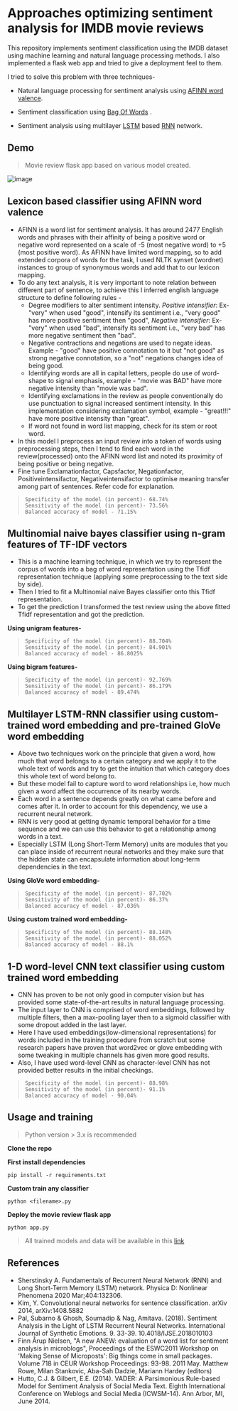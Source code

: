 # Approaches optimizing sentiment analysis for IMDB movie reviews

This repository implements sentiment classification using the IMDB dataset using machine learning and natural language processing methods. I also implemented a flask web app and tried to give a deployment feel to them.

I tried to solve this problem with three techniques-
- Natural language processing for sentiment analysis using [AFINN word valence](http://www2.imm.dtu.dk/pubdb/views/publication_details.php?id=6010). 

- Sentiment classification using [Bag Of Words](https://en.wikipedia.org/wiki/Bag-of-words_model) .

- Sentiment analysis using multilayer [LSTM](https://en.wikipedia.org/wiki/Long_short-term_memory) based [RNN](https://en.wikipedia.org/wiki/Recurrent_neural_network) network.
## Demo 
> Movie review flask app based on various model created.

![image](https://drive.google.com/uc?export=view&id=1jEGDukR-olW28IcQzrxhjm5lnQFH_Igd)

## Lexicon based classifier using AFINN word valence

- AFINN is a word list for sentiment analysis. It has around 2477 English words and phrases with their affinity of being a positive word or negative word represented on a scale of -5 (most negative word) to +5 (most positive word). As AFINN have limited word mapping, so to add extended corpora of words for the task, I used NLTK synset (wordnet) instances to group of synonymous words and add that to our lexicon mapping.
- To do any text analysis, it is very important to note relation between different part of sentence, to achieve this I inferred english language structure to define following rules -
  - Degree modifiers to alter sentiment intensity. *Positive intensifier*: Ex- "very" when used "good", intensify its sentiment i.e., "very good" has more positive sentiment then "good", *Negative intensifier*: Ex- "very" when used "bad", intensify its sentiment i.e., "very bad" has more negative sentiment then "bad".
  - Negative contractions and negations are used to negate ideas. Example - "good" have positive connotation to it but "not good" as strong negative connotation, so a "not" negations changes idea of being good.
  - Identifying words are all in capital letters, people do use of word-shape to signal emphasis, example - "movie was BAD" have more negative intensity than "movie was bad".
  - Identifying exclamations in the review as people conventionally do use punctuation to signal increased sentiment intensity. In this implementation considering exclamation symbol, example - "great!!!" have more positive intensity than "great".
  - If word not found in word list mapping, check for its stem or root word.
- In this model I preprocess an input review into a token of words using preprocessing steps, then I tend to find each word in the review(processed) onto the AFINN word list and noted its proximity of being positive or being negative.
- Fine tune Exclamationfactor, Capsfactor, Negationfactor, Positiveintensifactor, Negativeintensifactor to optimise meaning transfer among part of sentences. Refer code for explanation. 

> ``` 
> Specificity of the model (in percent)- 68.74%
> Sensitivity of the model (in percent)- 73.56%
> Balanced accuracy of model - 71.15%
> ```

## Multinomial naive bayes classifier using n-gram features of TF-IDF vectors

- This is a machine learning technique, in which we try to represent the corpus of words into a bag of word representation using the Tfidf representation technique (applying some preprocessing to the text side by side). 
- Then I tried to fit a Multinomial naive Bayes classifier onto this Tfidf representation.
- To get the prediction I transformed the test review using the above fitted Tfidf representation and got the prediction.

**Using unigram features-**
> ``` 
> Specificity of the model (in percent)- 88.704%
> Sensitivity of the model (in percent)- 84.901%
> Balanced accuracy of model - 86.8025%
> ```

**Using bigram features-**
> ``` 
> Specificity of the model (in percent)- 92.769%
> Sensitivity of the model (in percent)- 86.179%
> Balanced accuracy of model - 89.474%
> ```

## Multilayer LSTM-RNN classifier using custom-trained word embedding and pre-trained GloVe word embedding

- Above two techniques work on the principle that given a word, how much that word belongs to a certain category and we apply it to the whole text of words and try to get the intuition that which category does this whole text of word belong to.
- But these model fail to capture word to word relationships i.e, how much given a word affect the occurrence of its nearby words.
- Each word in a sentence depends greatly on what came before and comes after it. In order to account for this dependency, we use a recurrent neural network.
- RNN is very good at getting dynamic temporal behavior for a time sequence and we can use this behavior to get a relationship among words in a text.
- Especially LSTM (Long Short-Term Memory) units are modules that you can place inside of recurrent neural networks and they make sure that the hidden state can encapsulate information about long-term dependencies in the text.

**Using GloVe word embedding-**
> ``` 
> Specificity of the model (in percent)- 87.702%
> Sensitivity of the model (in percent)- 86.37%
> Balanced accuracy of model - 87.036%
> ```

**Using custom trained word embedding-**
> ``` 
> Specificity of the model (in percent)- 88.148%
> Sensitivity of the model (in percent)- 88.052%
> Balanced accuracy of model - 88.1%
> ```
 
 ## 1-D word-level CNN text classifier using custom trained word embedding
 
- CNN has proven to be not only good in computer vision but has provided some state-of-the-art results in natural language processing.
- The input layer to CNN is comprised of word embeddings, followed by multiple filters, then a max-pooling layer then to a sigmoid classifier with some dropout added in the last layer.
- Here I have used embeddings(low-dimensional representations) for words included in the training procedure from scratch but some research papers have proven that word2vec or glove embedding with some tweaking in multiple channels has given more good results.
- Also, I have used word-level CNN as character-level CNN has not provided better results in the initial checkings.

> ``` 
> Specificity of the model (in percent)- 88.98%
> Sensitivity of the model (in percent)- 91.1%
> Balanced accuracy of model - 90.04%
> ```
 
 ## Usage and training
 
 > Python version > 3.x is recommended 
 
 **Clone the repo**
 
 **First install dependencies** 
 
 ```
 pip install -r requirements.txt
 ```
 **Custom train any classifier**
 
 ```
 python <filename>.py
 ```
 
 **Deploy the movie review flask app**
 
 ```
 python app.py
 ```
 
 > All trained models and data will be available in this [link]()

## References 
- Sherstinsky A. Fundamentals of Recurrent Neural Network (RNN) and Long Short-Term Memory (LSTM) network. Physica D: Nonlinear Phenomena 2020 Mar;404:132306.
- Kim, Y. Convolutional neural networks for sentence classification. arXiv 2014, arXiv:1408.5882
- Pal, Subarno & Ghosh, Soumadip & Nag, Amitava. (2018). Sentiment Analysis in the Light of LSTM Recurrent Neural Networks. International Journal of Synthetic Emotions. 9. 33-39. 10.4018/IJSE.2018010103
- Finn Årup Nielsen, "A new ANEW: evaluation of a word list for sentiment analysis in microblogs", Proceedings of the ESWC2011 Workshop on 'Making Sense of Microposts': Big things come in small packages. Volume 718 in CEUR Workshop Proceedings: 93-98. 2011 May. Matthew Rowe, Milan Stankovic, Aba-Sah Dadzie, Mariann Hardey (editors)
- Hutto, C.J. & Gilbert, E.E. (2014). VADER: A Parsimonious Rule-based Model for Sentiment Analysis of Social Media Text. Eighth International Conference on Weblogs and Social Media (ICWSM-14). Ann Arbor, MI, June 2014.
